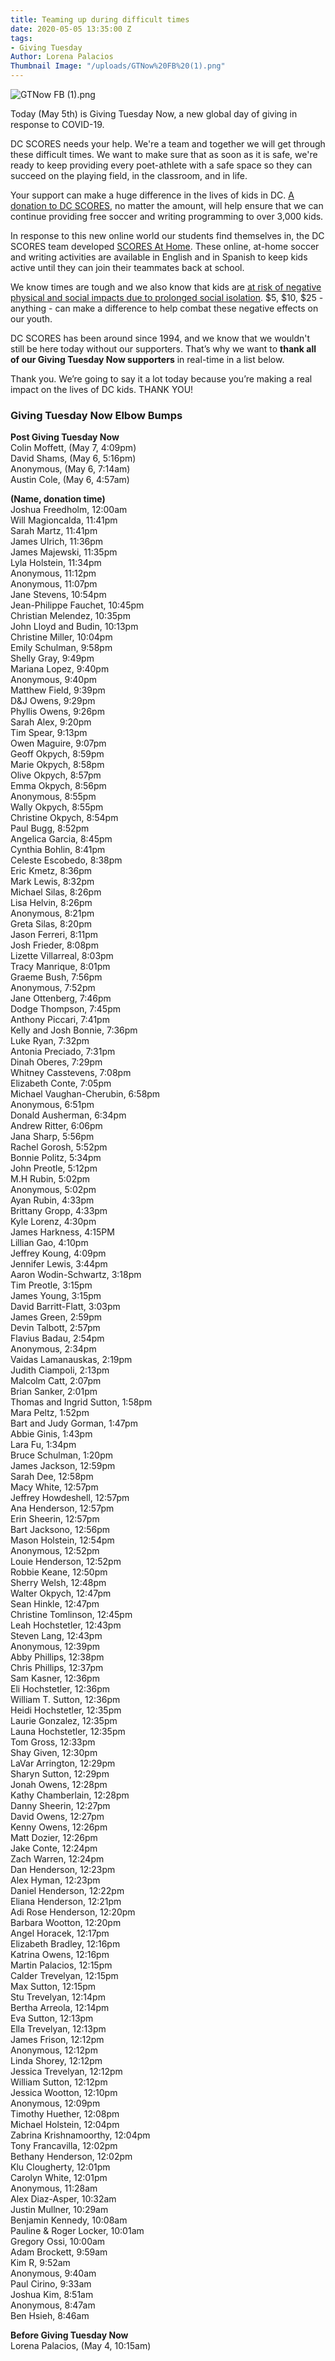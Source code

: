 ```yaml
---
title: Teaming up during difficult times
date: 2020-05-05 13:35:00 Z
tags:
- Giving Tuesday
Author: Lorena Palacios
Thumbnail Image: "/uploads/GTNow%20FB%20(1).png"
---
```


![GTNow FB (1).png](/uploads/GTNow%20FB%20(1).png)

Today (May 5th) is Giving Tuesday Now, a new global day of giving in response to COVID-19. 

DC SCORES needs your help. We're a team and together we will get through these difficult times. We want to make sure that as soon as it is safe, we're ready to keep providing every poet-athlete with a safe space so they can succeed on the playing field, in the classroom, and in life.





Your support can make a huge difference in the lives of kids in DC. [A donation to DC SCORES](https://bit.ly/GTNowSCORES), no matter the amount, will help ensure that we can continue providing free soccer and writing programming to over 3,000 kids.

In response to this new online world our students find themselves in, the DC SCORES team developed [SCORES At Home](https://parents.dcscores.org/at-home-activities?utm_source=DC+SCORES+newsletter&utm_campaign=75a7497b79-GivingTuesdayNow1&utm_medium=email&utm_term=0_e7f56377b5-75a7497b79-49969617). These online, at-home soccer and writing activities are available in English and in Spanish to keep kids active until they can join their teammates back at school.

We know times are tough and we also know that kids are [at risk of negative physical and social impacts due to prolonged social isolation](https://medium.com/@coalition_49468/a-call-to-address-youth-isolation-during-the-covid-19-crisis-38a57753fdb9). $5, $10, $25 - anything - can make a difference to help combat these negative effects on our youth.

DC SCORES has been around since 1994, and we know that we wouldn't still be here today without our supporters. That’s why we want to **thank all of our Giving Tuesday Now supporters** in real-time in a list below.

Thank you. We’re going to say it a lot today because you’re making a real impact on the lives of DC kids. THANK YOU!

### Giving Tuesday Now Elbow Bumps

**Post Giving Tuesday Now** <br>
Colin Moffett, (May 7, 4:09pm) <br>
David Shams, (May 6, 5:16pm) <br>
Anonymous, (May 6, 7:14am) <br>
Austin Cole, (May 6, 4:57am) <br>

**(Name, donation time)** <br>
Joshua Freedholm, 12:00am <br>
Will Magioncalda, 11:41pm <br>
Sarah Martz, 11:41pm <br>
James Ulrich, 11:36pm <br>
James Majewski, 11:35pm <br>
Lyla Holstein, 11:34pm <br>
Anonymous, 11:12pm <br>
Anonymous, 11:07pm <br>
Jane Stevens, 10:54pm <br>
Jean-Philippe Fauchet, 10:45pm <br>
Christian Melendez, 10:35pm <br>
John Lloyd and Budin, 10:13pm <br>
Christine Miller, 10:04pm <br>
Emily Schulman, 9:58pm <br>
Shelly Gray, 9:49pm <br>
Mariana Lopez, 9:40pm <br>
Anonymous, 9:40pm <br>
Matthew Field, 9:39pm <br>
D&J Owens, 9:29pm <br>
Phyllis Owens, 9:26pm <br>
Sarah Alex, 9:20pm <br>
Tim Spear, 9:13pm <br>
Owen Maguire, 9:07pm <br>
Geoff Okpych, 8:59pm <br>
Marie Okpych, 8:58pm <br>
Olive Okpych, 8:57pm <br>
Emma Okpych, 8:56pm <br>
Anonymous, 8:55pm <br>
Wally Okpych, 8:55pm <br>
Christine Okpych, 8:54pm <br>
Paul Bugg, 8:52pm <br>
Angelica Garcia, 8:45pm <br>
Cynthia Bohlin, 8:41pm <br>
Celeste Escobedo, 8:38pm <br>
Eric Kmetz, 8:36pm <br>
Mark Lewis, 8:32pm <br>
Michael Silas, 8:26pm <br>
Lisa Helvin, 8:26pm <br>
Anonymous, 8:21pm <br>
Greta Silas, 8:20pm <br>
Jason Ferreri, 8:11pm <br>
Josh Frieder, 8:08pm <br>
Lizette Villarreal, 8:03pm <br>
Tracy Manrique, 8:01pm <br>
Graeme Bush, 7:56pm <br>
Anonymous, 7:52pm <br>
Jane Ottenberg, 7:46pm <br>
Dodge Thompson, 7:45pm <br>
Anthony Piccari, 7:41pm <br>
Kelly and Josh Bonnie, 7:36pm <br>
Luke Ryan, 7:32pm <br>
Antonia Preciado, 7:31pm <br>
Dinah Oberes, 7:29pm <br>
Whitney Casstevens, 7:08pm <br>
Elizabeth Conte, 7:05pm <br>
Michael Vaughan-Cherubin, 6:58pm <br>
Anonymous, 6:51pm <br>
Donald Ausherman, 6:34pm <br>
Andrew Ritter, 6:06pm <br>
Jana Sharp, 5:56pm <br>
Rachel Gorosh, 5:52pm <br>
Bonnie Politz, 5:34pm <br>
John Preotle, 5:12pm <br>
M.H Rubin, 5:02pm <br>
Anonymous, 5:02pm <br>
Ayan Rubin, 4:33pm <br>
Brittany Gropp, 4:33pm <br>
Kyle Lorenz, 4:30pm <br>
James Harkness, 4:15PM <br>
Lillian Gao, 4:10pm <br>
Jeffrey Koung, 4:09pm <br>
Jennifer Lewis, 3:44pm <br>
Aaron Wodin-Schwartz, 3:18pm <br>
Tim Preotle, 3:15pm <br>
James Young, 3:15pm <br>
David Barritt-Flatt, 3:03pm <br>
James Green, 2:59pm <br>
Devin Talbott, 2:57pm <br>
Flavius Badau, 2:54pm <br>
Anonymous, 2:34pm <br>
Vaidas Lamanauskas, 2:19pm <br>
Judith Ciampoli, 2:13pm <br>
Malcolm Catt, 2:07pm <br>
Brian Sanker, 2:01pm <br>
Thomas and Ingrid Sutton, 1:58pm <br>
Mara Peltz, 1:52pm <br>
Bart and Judy Gorman, 1:47pm <br>
Abbie Ginis, 1:43pm <br>
Lara Fu, 1:34pm <br>
Bruce Schulman, 1:20pm <br>
James Jackson, 12:59pm <br>
Sarah Dee, 12:58pm <br>
Macy White, 12:57pm <br>
Jeffrey Howdeshell, 12:57pm <br>
Ana Henderson, 12:57pm <br>
Erin Sheerin, 12:57pm <br>
Bart Jacksono, 12:56pm <br>
Mason Holstein, 12:54pm <br>
Anonymous, 12:52pm <br>
Louie Henderson, 12:52pm <br>
Robbie Keane, 12:50pm <br>
Sherry Welsh, 12:48pm <br>
Walter Okpych, 12:47pm <br>
Sean Hinkle, 12:47pm <br>
Christine Tomlinson, 12:45pm <br>
Leah Hochstetler, 12:43pm <br>
Steven Lang, 12:43pm <br>
Anonymous, 12:39pm <br>
Abby Phillips, 12:38pm <br>
Chris Phillips, 12:37pm <br>
Sam Kasner, 12:36pm <br>
Eli Hochstetler, 12:36pm <br>
William T. Sutton, 12:36pm <br>
Heidi Hochstetler, 12:35pm <br>
Laurie Gonzalez, 12:35pm <br>
Launa Hochstetler, 12:35pm <br>
Tom Gross, 12:33pm <br>
Shay Given, 12:30pm <br>
LaVar Arrington, 12:29pm <br>
Sharyn Sutton, 12:29pm <br>
Jonah Owens, 12:28pm <br>
Kathy Chamberlain, 12:28pm <br>
Danny Sheerin, 12:27pm <br>
David Owens, 12:27pm <br>
Kenny Owens, 12:26pm <br>
Matt Dozier, 12:26pm <br>
Jake Conte, 12:24pm <br>
Zach Warren, 12:24pm <br>
Dan Henderson, 12:23pm <br>
Alex Hyman, 12:23pm <br>
Daniel Henderson, 12:22pm <br>
Eliana Henderson, 12:21pm <br>
Adi Rose Henderson, 12:20pm <br>
Barbara Wootton, 12:20pm <br>
Angel Horacek, 12:17pm <br>
Elizabeth Bradley, 12:16pm <br>
Katrina Owens, 12:16pm <br>
Martin Palacios, 12:15pm <br>
Calder Trevelyan, 12:15pm <br>
Max Sutton, 12:15pm <br>
Stu Trevelyan, 12:14pm <br>
Bertha Arreola, 12:14pm <br>
Eva Sutton, 12:13pm <br>
Ella Trevelyan, 12:13pm <br>
James Frison, 12:12pm <br>
Anonymous, 12:12pm <br>
Linda Shorey, 12:12pm <br>
Jessica Trevelyan, 12:12pm <br>
William Sutton, 12:12pm <br>
Jessica Wootton, 12:10pm <br>
Anonymous, 12:09pm <br>
Timothy Huether, 12:08pm <br>
Michael Holstein, 12:04pm <br>
Zabrina Krishnamoorthy, 12:04pm <br>
Tony Francavilla, 12:02pm <br>
Bethany Henderson, 12:02pm <br>
Klu Clougherty, 12:01pm <br>
Carolyn White, 12:01pm <br>
Anonymous, 11:28am <br>
Alex Diaz-Asper, 10:32am <br>
Justin Mullner, 10:29am <br>
Benjamin Kennedy, 10:08am <br>
Pauline & Roger Locker, 10:01am <br>
Gregory Ossi, 10:00am <br>
Adam Brockett, 9:59am <br>
Kim R, 9:52am <br>
Anonymous, 9:40am <br>
Paul Cirino, 9:33am <br>
Joshua Kim, 8:51am <br>
Anonymous, 8:47am <br>
Ben Hsieh, 8:46am <br>

**Before Giving Tuesday Now** <br>
Lorena Palacios, (May 4, 10:15am)
